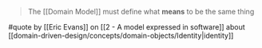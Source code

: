> The [[Domain Model]] must define what **means** to be the same thing

#quote by [[Eric Evans]] on [[2 - A model expressed in software]] about [[domain-driven-design/concepts/domain-objects/Identity|identity]]
